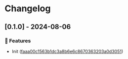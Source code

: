 # Changelog
## [0.1.0] - 2024-08-06

### :rocket: Features

- Init ([faaa00c1563b1dc3a8b6e6c8670363203a0d3051](https://github.com/ares-b/test-ci/commit/faaa00c1563b1dc3a8b6e6c8670363203a0d3051))


